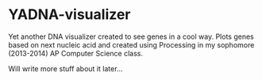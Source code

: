 # YADNA-visualizer
Yet another DNA visualizer created to see genes in a cool way. Plots genes based on next nucleic acid and created using Processing 
in my sophomore (2013-2014) AP Computer Science class.

Will write more stuff about it later...
